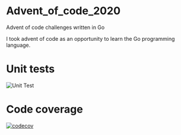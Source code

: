 # Advent_of_code_2020
Advent of code challenges written in Go

I took advent of code as an opportunity to learn the Go programming language.


# Unit tests 
![Unit Test](https://github.com/Mberga14/Advent_of_code_2020/workflows/Unit%20Test/badge.svg)
# Code coverage
[![codecov](https://codecov.io/gh/Mberga14/Advent_of_code_2020/branch/main/graph/badge.svg?token=A96AGIJBAN)](https://codecov.io/gh/Mberga14/Advent_of_code_2020)